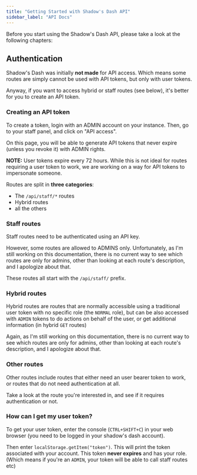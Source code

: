 ```yaml
---
title: "Getting Started with Shadow's Dash API"
sidebar_label: "API Docs"
---
```


Before you start using the Shadow's Dash API, please take a look at the following chapters:

## Authentication

Shadow's Dash was initially **not made** for API access.
Which means some routes are simply cannot be used with API tokens, but only with user tokens.

Anyway, if you want to access hybrid or staff routes (see below), it's better for you to create an API token.

### Creating an API token
To create a token, login with an ADMIN account on your instance. Then, go to your staff panel, and click on "API access".

On this page, you will be able to generate API tokens that never expire (unless you revoke it) with ADMIN rights.

**NOTE:** User tokens expire every 72 hours. While this is not ideal for routes requiring a user token to work, we are working on a way for API tokens to impersonate someone. 

Routes are split in **three categories**:
- The `/api/staff/*` routes
- Hybrid routes
- all the others

### Staff routes
Staff routes need to be authenticated using an API key.

However, some routes are allowed to ADMINS only. Unfortunately, as I'm still working on this documentation, there is no current way to see which routes are only for admins, other than looking at each route's description, and I apologize about that.

These routes all start with the `/api/staff/` prefix.

### Hybrid routes
Hybrid routes are routes that are normally accessible using a traditional user token with no specific role (the `NORMAL` role), but can be also accessed with `ADMIN` tokens to do actions on behalf of the user, or get additional information (in hybrid `GET` routes)

Again, as I'm still working on this documentation, there is no current way to see which routes are only for admins, other than looking at each route's description, and I apologize about that.

### Other routes
Other routes include routes that either need an user bearer token to work, or routes that do not need authentication at all.

Take a look at the route you're interested in, and see if it requires authentication or not.

### How can I get my user token?
To get your user token, enter the console (`CTRL+SHIFT+C`) in your web browser (you need to be logged in your shadow's dash account). 

Then enter `localStorage.getItem("token")`. This will print the token associated with your account. This token **never expires** and has your role. (Which means if you're an `ADMIN`, your token will be able to call staff routes etc)
